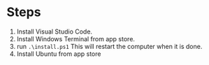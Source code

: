 # Steps

1. Install Visual Studio Code.
2. Install Windows Terminal from app store.
3. run `.\install.ps1` This will restart the computer when it is done.
4. Install Ubuntu from app store